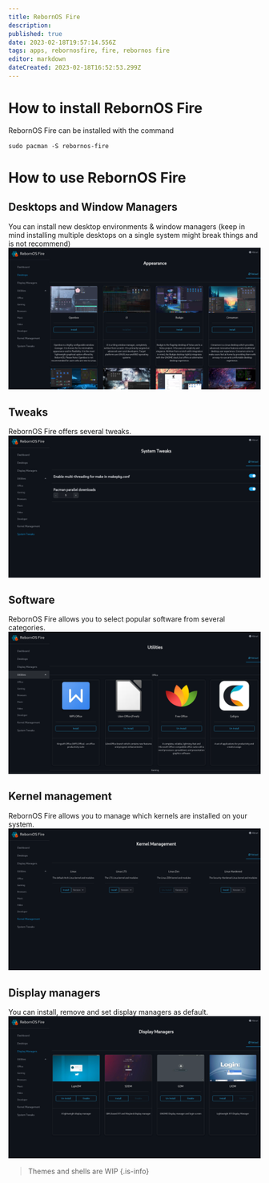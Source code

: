 ```yaml
---
title: RebornOS Fire
description: 
published: true
date: 2023-02-18T19:57:14.556Z
tags: apps, rebornosfire, fire, rebornos fire
editor: markdown
dateCreated: 2023-02-18T16:52:53.299Z
---
```


# How to install RebornOS Fire
RebornOS Fire can be installed with the command
```
sudo pacman -S rebornos-fire
```
# How to use RebornOS Fire
## Desktops and Window Managers
You can install new desktop environments & window managers (keep in mind installing multiple desktops on a single system might break things and is not recommend)
![](/rebornos-fire-appearance.png)
## Tweaks 
RebornOS Fire offers several tweaks.
![](/rebornos-fire-tweaks.png)
## Software 
RebornOS Fire allows you to select popular software from several categories.
![](/rebornos-fire-software.png)
## Kernel management
RebornOS Fire allows you to manage which kernels are installed on your system.
![](/rebornos-fire-kernel-management.png)
## Display managers
You can install, remove and set display managers as default.
![](/rebornos-fire-dms.png)
<br>
> Themes and shells are WIP
{.is-info}